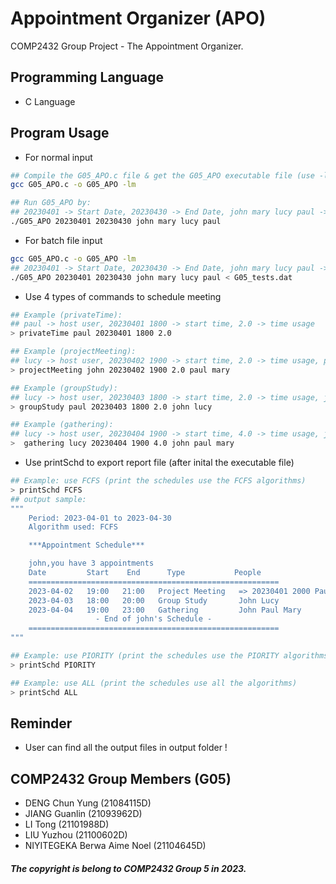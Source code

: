 # Appointment Organizer (APO)

COMP2432 Group Project - The Appointment Organizer.

## Programming Language

- C Language

## Program Usage

- For normal input

```bash
## Compile the G05_APO.c file & get the G05_APO executable file (use -lm because we use math library in c file)
gcc G05_APO.c -o G05_APO -lm 

## Run G05_APO by:
## 20230401 -> Start Date, 20230430 -> End Date, john mary lucy paul -> Users (!user can replace it)
./G05_APO 20230401 20230430 john mary lucy paul
```

- For batch file input

```bash
gcc G05_APO.c -o G05_APO -lm
## 20230401 -> Start Date, 20230430 -> End Date, john mary lucy paul -> Users, G05_tests.dat -> the batch file which include the all the test inputs (!user can replace it)
./G05_APO 20230401 20230430 john mary lucy paul < G05_tests.dat 
```

- Use 4 types of commands to schedule meeting

```bash
## Example (privateTime): 
## paul -> host user, 20230401 1800 -> start time, 2.0 -> time usage
> privateTime paul 20230401 1800 2.0

## Example (projectMeeting): 
## lucy -> host user, 20230402 1900 -> start time, 2.0 -> time usage, paul mary -> other user who join this event
> projectMeeting john 20230402 1900 2.0 paul mary

## Example (groupStudy): 
## lucy -> host user, 20230403 1800 -> start time, 2.0 -> time usage, john lucy -> other user who join this event
> groupStudy paul 20230403 1800 2.0 john lucy

## Example (gathering): 
## lucy -> host user, 20230404 1900 -> start time, 4.0 -> time usage, john paul mary -> other user who join this event
>  gathering lucy 20230404 1900 4.0 john paul mary
```

- Use printSchd to export report file (after inital the executable file)

```bash
## Example: use FCFS (print the schedules use the FCFS algorithms)
> printSchd FCFS
## output sample:
"""
    Period: 2023-04-01 to 2023-04-30
    Algorithm used: FCFS

    ***Appointment Schedule***

    john,you have 3 appointments
    Date         Start    End      Type           People
    ========================================================
    2023-04-02   19:00   21:00   Project Meeting   => 20230401 2000 Paul Mary
    2023-04-03   18:00   20:00   Group Study       John Lucy
    2023-04-04   19:00   23:00   Gathering         John Paul Mary
                   - End of john's Schedule -
    ========================================================
"""

## Example: use PIORITY (print the schedules use the PIORITY algorithms)
> printSchd PIORITY

## Example: use ALL (print the schedules use all the algorithms)
> printSchd ALL

```

## Reminder

- User can find all the output files in output folder !

## COMP2432 Group Members (G05)

- DENG Chun Yung (21084115D)
- JIANG Guanlin (21093962D)
- LI Tong (21101988D)
- LIU Yuzhou (21100602D)
- NIYITEGEKA Berwa Aime Noel (21104645D)



<h5>The copyright is belong to COMP2432 Group 5 in 2023.</h5>
